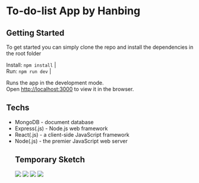 # To-do-list App by Hanbing


<h2> Getting Started </h2>

To get started you can simply clone the repo and install the dependencies in the root folder

 Install:           `npm install`                      |<br>
 Run:               `npm run dev`                      |

Runs the app in the development mode.<br />
Open [http://localhost:3000](http://localhost:3000) to view it in the browser.



<h2>Techs</h2>
<ul>
  <li>MongoDB - document database</li>
   <li> Express(.js) - Node.js web framework</li>
  <li> React(.js) - a client-side JavaScript framework</li>
  <li> Node(.js) - the premier JavaScript web server</li
</ul>
    
<h2>Temporary Sketch</h2>
<img src = "https://tva1.sinaimg.cn/large/007S8ZIlgy1gjrou5mwafj31kw0twte6.jpg" />
<img src = "https://tva1.sinaimg.cn/large/007S8ZIlgy1gjrou51djhj31kw0tw7a2.jpg" />
<img src = "https://tva1.sinaimg.cn/large/007S8ZIlgy1gjrou4apatj31kw0u00ya.jpg" />
<img src = "https://tva1.sinaimg.cn/large/007S8ZIlgy1gjrou2422oj31kw0tuwk1.jpg" />


